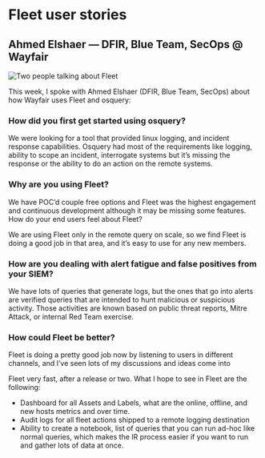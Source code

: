 # Fleet user stories

## Ahmed Elshaer — DFIR, Blue Team, SecOps @ Wayfair

![Two people talking about Fleet](https://miro.medium.com/1*7BTPQ_RRbL9h9YkxT8caDQ.jpeg)

This week, I spoke with Ahmed Elshaer (DFIR, Blue Team, SecOps) about how Wayfair uses Fleet and osquery:

### How did you first get started using osquery?

We were looking for a tool that provided linux logging, and incident response capabilities. Osquery had most of the requirements like logging, ability to scope an incident, interrogate systems but it’s missing the response or the ability to do an action on the remote systems.

### Why are you using Fleet?

We have POC’d couple free options and Fleet was the highest engagement and continuous development although it may be missing some features.
How do your end users feel about Fleet?

We are using Fleet only in the remote query on scale, so we find Fleet is doing a good job in that area, and it’s easy to use for any new members.

### How are you dealing with alert fatigue and false positives from your SIEM?

We have lots of queries that generate logs, but the ones that go into alerts are verified queries that are intended to hunt malicious or suspicious activity. Those activities are known based on public threat reports, Mitre Attack, or internal Red Team exercise.

### How could Fleet be better?

Fleet is doing a pretty good job now by listening to users in different channels, and I’ve seen lots of my discussions and ideas come into 

Fleet very fast, after a release or two. What I hope to see in Fleet are the following:

- Dashboard for all Assets and Labels, what are the online, offline, and new hosts metrics and over time.
- Audit logs for all fleet actions shipped to a remote logging destination
- Ability to create a notebook, list of queries that you can run ad-hoc like normal queries, which makes the IR process easier if you want to run and gather lots of data at once.

<meta name="category" value="success stories">
<meta name="authorGitHubUsername" value="mike-j-thomas">
<meta name="authorFullName" value="Mike Thomas">
<meta name="publishedOn" value="2021-08-20">
<meta name="articleTitle" value="Fleet user stories — Wayfair">
<meta name="articleImageUrl" value="https://miro.medium.com/1*7BTPQ_RRbL9h9YkxT8caDQ.jpeg">